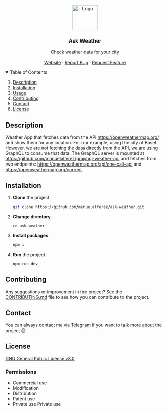<p align="center">
  <img src="https://ik.imagekit.io/manuelalferez/ask-weather/logo_nOGe2gz6p.svg?updatedAt=1640953005090" alt="Logo" width="80">
</p>

<h3 align="center">Ask Weather</h3>

<p align="center">
  Check weather data for your city
    <br />
    <br />
    <a href="https://ask-weather.vercel.app/">Website</a>
    ·
    <a href="https://github.com/manuelalferez/ask-weather/issues">Report Bug</a>
    ·
    <a href="https://github.com/manuelalferez/ask-weather/issues">Request Feature</a>
  </p>

<details open="open">
  <summary>Table of Contents</summary>
  <ol>
    <li><a href="#description">Description</a></li>
    <li><a href="#installation">Installation</a></li>
    <li><a href="#usage">Usage</a></li>
    <li><a href="#contributing">Contributing</a></li>
    <li><a href="#contact">Contact</a></li>
    <li><a href="#License">License</a></li>
  </ol>
</details>

## Description

Weather App that fetches data from the API https://openweathermap.org/ and show them for any location. For our example, using the city of Basel. However, we are not fetching the data directly from the API, we are using GraphQL to consume that data. The GraphQL server is mounted at https://github.com/manuelalferez/graphql-weather-api and fetches from two endpoints: https://openweathermap.org/api/one-call-api and https://openweathermap.org/current. 

## Installation


1. **Clone** the project.

   ```bash
   git clone https://github.com/manuelalferez/ask-weather.git
   ```

2. **Change directory**.

   ```bash
   cd ask-weather
   ```

3. **Install packages**.

   ```bash
   npm i
   ```

4. **Run** the project.

   ```bash
   npm run dev
   ```

## Contributing

Any suggestions or improvement in the project? See the [CONTRIBUTING.md](https://github.com/manuelalferez/ask-weather/blob/master/CONTRIBUTING.md) file to see how you can contribute to the project.

## Contact

You can always contact me via [Telegram](https://t.me/manuelalferez) if you want to talk more about the project 😊

## License

[GNU General Public License v3.0](https://github.com/manuelalferez/ask-weather/blob/main/LICENSE)

### Permissions

- Commercial use
- Modification
- Distribution
- Patent use
- Private use
Private use


